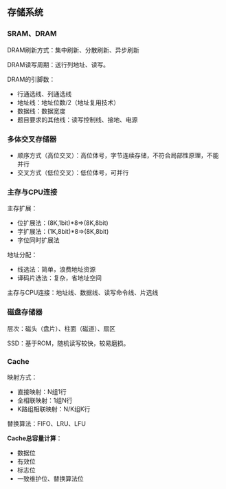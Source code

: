 
## 存储系统

### SRAM、DRAM

DRAM刷新方式：集中刷新、分散刷新、异步刷新

DRAM读写周期：送行列地址、读写。

DRAM的引脚数：
- 行通选线、列通选线
- 地址线：地址位数/2（地址复用技术）
- 数据线：数据宽度
- 题目要求的其他线：读写控制线、接地、电源

### 多体交叉存储器

- 顺序方式（高位交叉）：高位体号，字节连续存储，不符合局部性原理，不能并行
- 交叉方式（低位交叉）：低位体号，可并行

### 主存与CPU连接

主存扩展：
- 位扩展法：(8K,1bit)\*8=>(8K,8bit)
- 字扩展法：(1K,8bit)\*8=>(8K,8bit) 
- 字位同时扩展法

地址分配：
- 线选法：简单，浪费地址资源
- 译码片选法：复杂，省地址空间

主存与CPU连接：地址线、数据线、读写命令线、片选线

### 磁盘存储器

层次：磁头（盘片）、柱面（磁道）、扇区

SSD：基于ROM，随机读写较快，较易磨损。

### Cache

映射方式：
- 直接映射：N组1行
- 全相联映射：1组N行
- K路组相联映射：N/K组K行

替换算法：FIFO、LRU、LFU

**Cache总容量计算**：
- 数据位
- 有效位
- 标志位
- 一致维护位、替换算法位